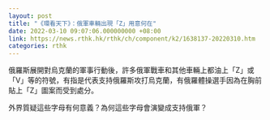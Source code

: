 ```yaml
---
layout: post
title: "《環看天下》：俄軍車輛出現「Z」用意何在"
date: 2022-03-10 09:07:06.000000000 +08:00
link: https://news.rthk.hk/rthk/ch/component/k2/1638137-20220310.htm
categories: rthk
---
```


俄羅斯展開對烏克蘭的軍事行動後，許多俄軍戰車和其他車輛上都油上「Z」或「V」等的符號，有指是代表支持俄羅斯攻打烏克蘭，有俄羅體操選手因為在胸前貼上「Z」圖案而受到處分。

外界質疑這些字母有何意義？為何這些字母會演變成支持俄軍？
